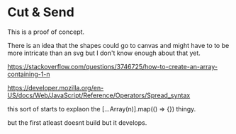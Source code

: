 # Cut &amp; Send

This is a proof of concept.

There is an idea that the shapes could go to canvas and might have to to be more intricate than an svg but I don't know enough about that yet.

https://stackoverflow.com/questions/3746725/how-to-create-an-array-containing-1-n

https://developer.mozilla.org/en-US/docs/Web/JavaScript/Reference/Operators/Spread_syntax

this sort of starts to explaon the [...Array(n)].map(() => {})
thingy.

but the first atleast doesnt build but it develops.
